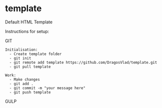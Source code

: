 # template
Default HTML Template

Instructions for setup:

  GIT
    
    Initialisation:
      - Create template folder
      - git init
      - git remote add template https://github.com/DragosVlad/template.git
      - git pull template
    
    Work:
      - Make changes
      - git add .
      - git commit -m "your message here"
      - git push template
      
  
  GULP
  
    
